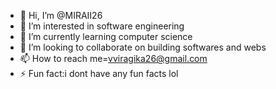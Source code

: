 - 👋 Hi, I’m @MIRAII26
- 👀 I’m interested in software engineering
- 🌱 I’m currently learning computer science
- 💞️ I’m looking to collaborate on building softwares and webs
- 📫 How to reach me=vviragika26@gmail.com
- ⚡ Fun fact:i dont have any fun facts lol

<!---
MIRAII26/MIRAII26 is a ✨ special ✨ repository because its `README.md` (this file) appears on your GitHub profile.
You can click the Preview link to take a look at your changes.
--->
